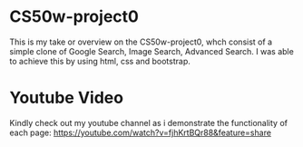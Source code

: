 # CS50w-project0

This is my take or overview on the CS50w-project0, whch consist of a simple clone of Google Search, Image Search, Advanced Search. I was able to achieve this by using 
html, css and bootstrap.

# Youtube Video
Kindly check out my youtube channel as i demonstrate the functionality of each page: https://youtube.com/watch?v=fjhKrtBQr88&feature=share
